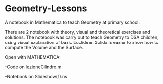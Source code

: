 # Geometry-Lessons
A notebook in Mathematica to teach Geometry at primary school.

There are 2 notebook with theory, visual and theoretical exercises and solutions.
The notebook was carry out to teach Geometry to DSA children, using visual explanation of basic Euclidean Solids is easier to show how to compute the Volume and the Surface.

Open with MATHEMATICA:

-Code on lezioneCilindro.m

-Notebook on Slideshow(1).ns

